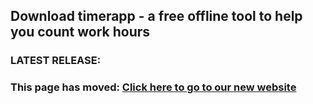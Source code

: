 ## Download timerapp - a free offline tool to help you count work hours

### LATEST RELEASE:

### This page has moved: [Click here to go to our new website](https://andreizilla.github.io/TimeShade/)


